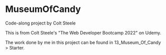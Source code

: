 # MuseumOfCandy
Code-along project by Colt Steele

This is from Colt Steele's "The Web Developer Bootcamp 2022" on Udemy.

The work done by me in this project can be found in 13_Museum_Of_Candy > Starter.
